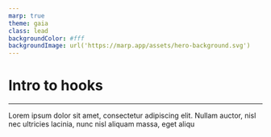 ```yaml
---
marp: true
theme: gaia
class: lead
backgroundColor: #fff
backgroundImage: url('https://marp.app/assets/hero-background.svg')
---
```


# Intro to hooks

---

Lorem ipsum dolor sit amet, consectetur adipiscing elit. Nullam auctor, nisl nec ultricies lacinia, nunc nisl aliquam massa, eget aliqu
